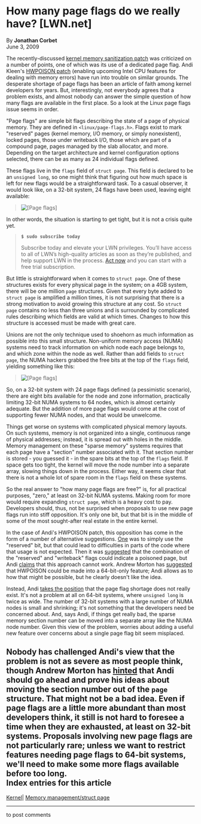 # How many page flags do we really have? [LWN.net]

By **Jonathan Corbet**  
June 3, 2009 

The recently-discussed [kernel memory sanitization patch](http://lwn.net/Articles/334747/) was criticized on a number of points, one of which was its use of a dedicated page flag. Andi Kleen's [HWPOISON patch](http://lwn.net/Articles/334928/) (enabling upcoming Intel CPU features for dealing with memory errors) have run into trouble on similar grounds. The desperate shortage of page flags has been an article of faith among kernel developers for years. But, interestingly, not everybody agrees that a problem exists, and almost nobody can answer the simple question of how many flags are available in the first place. So a look at the Linux page flags issue seems in order. 

"Page flags" are simple bit flags describing the state of a page of physical memory. They are defined in `<linux/page-flags.h>`. Flags exist to mark "reserved" pages (kernel memory, I/O memory, or simply nonexistent), locked pages, those under writeback I/O, those which are part of a compound page, pages managed by the slab allocator, and more. Depending on the target architecture and kernel configuration options selected, there can be as many as 24 individual flags defined. 

These flags live in the `flags` field of `struct page`. This field is declared to be an `unsigned long`, so one might think that figuring out how much space is left for new flags would be a straightforward task. To a casual observer, it would look like, on a 32-bit system, 24 flags have been used, leaving eight available: 

> ![\[Page
flags\]](https://static.lwn.net/images/ns/kernel/page-flags.png)

In other words, the situation is starting to get tight, but it is not a crisis quite yet. 

> **`$ sudo subscribe today`**
> 
> Subscribe today and elevate your LWN privileges. You’ll have access to all of LWN’s high-quality articles as soon as they’re published, and help support LWN in the process. [Act now](https://lwn.net/Promo/nst-sudo/claim) and you can start with a free trial subscription. 

But little is straightforward when it comes to `struct page`. One of these structures exists for every physical page in the system; on a 4GB system, there will be one million `page` structures. Given that every byte added to `struct page` is amplified a million times, it is not surprising that there is a strong motivation to avoid growing this structure at any cost. So `struct page` contains no less than three unions and is surrounded by complicated rules describing which fields are valid at which times. Changes to how this structure is accessed must be made with great care. 

Unions are not the only technique used to shoehorn as much information as possible into this small structure. Non-uniform memory access (NUMA) systems need to track information on which node each page belongs to, and which zone within the node as well. Rather than add fields to `struct page`, the NUMA hackers grabbed the free bits at the top of the `flags` field, yielding something like this: 

> ![\[Page
flags\]](https://static.lwn.net/images/ns/kernel/page-flags1.png)

So, on a 32-bit system with 24 page flags defined (a pessimistic scenario), there are eight bits available for the node and zone information, practically limiting 32-bit NUMA systems to 64 nodes, which is almost certainly adequate. But the addition of more page flags would come at the cost of supporting fewer NUMA nodes, and that would be unwelcome. 

Things get worse on systems with complicated physical memory layouts. On such systems, memory is not organized into a single, continuous range of physical addresses; instead, it is spread out with holes in the middle. Memory management on these "sparse memory" systems requires that each page have a "section" number associated with it. That section number is stored - you guessed it - in the spare bits at the top of the `flags` field. If space gets too tight, the kernel will move the node number into a separate array, slowing things down in the process. Either way, it seems clear that there is not a whole lot of spare room in the `flags` field on these systems. 

So the real answer to "how many page flags are free?" is, for all practical purposes, "zero," at least on 32-bit NUMA systems. Making room for more would require expanding `struct page`, which is a heavy cost to pay. Developers should, thus, not be surprised when proposals to use new page flags run into stiff opposition. It's only one bit, but that bit is in the middle of some of the most sought-after real estate in the entire kernel. 

In the case of Andi's HWPOISON patch, this opposition has come in the form of a number of alternative suggestions. [One](/Articles/335777/) was to simply use the "reserved" bit, but that could lead to difficulties in parts of the code where that usage is not expected. Then it was [suggested](/Articles/335778/) that the combination of the "reserved" and "writeback" flags could indicate a poisoned page, but Andi [claims](/Articles/335779/) that this approach cannot work. Andrew Morton has [suggested](/Articles/335780/) that HWPOISON could be made into a 64-bit-only feature; Andi allows as to how that might be possible, but he clearly doesn't like the idea. 

Instead, Andi [takes the position](/Articles/335781/) that the page flag shortage does not really exist. It's not a problem at all on 64-bit systems, where `unsigned long` is twice as wide. The number of 32-bit systems with a large number of NUMA nodes is small and shrinking; it's not something that the developers need be concerned about. And, says Andi, if things get really bad, the sparse memory section number can be moved into a separate array like the NUMA node number. Given this view of the problem, worries about adding a useful new feature over concerns about a single page flag bit seem misplaced. 

Nobody has challenged Andi's view that the problem is not as severe as most people think, though Andrew Morton has [hinted](/Articles/335783/) that Andi should go ahead and prove his ideas about moving the section number out of the `page` structure. That might not be a bad idea. Even if page flags are a little more abundant than most developers think, it still is not hard to foresee a time when they are exhausted, at least on 32-bit systems. Proposals involving new page flags are not particularly rare; unless we want to restrict features needing page flags to 64-bit systems, we'll need to make some more flags available before too long.  
Index entries for this article  
---  
[Kernel](/Kernel/Index)| [Memory management/struct page](/Kernel/Index#Memory_management-struct_page)  
  


* * *

to post comments 
